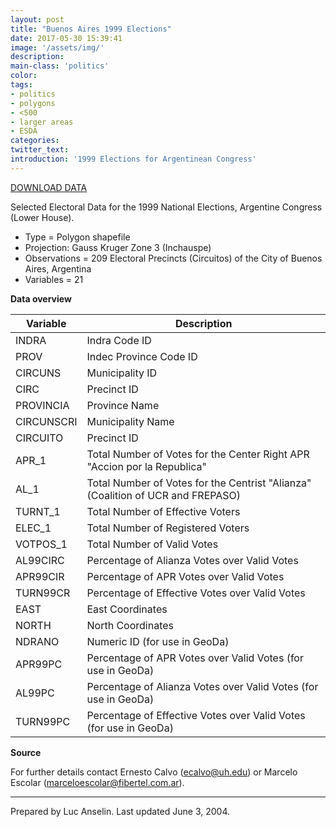 ```yaml
---
layout: post
title: "Buenos Aires 1999 Elections"
date: 2017-05-30 15:39:41
image: '/assets/img/'
description:
main-class: 'politics'
color:
tags:
- politics
- polygons
- <500
- larger areas
- ESDA
categories:
twitter_text:
introduction: '1999 Elections for Argentinean Congress'
---
```

<script>
$('#map').hide();
</script>

[DOWNLOAD DATA](../data/buenosaires.zip)


Selected Electoral Data for the 1999 National Elections, Argentine Congress (Lower House).

* Type = Polygon shapefile
* Projection: Gauss Kruger Zone 3 (Inchauspe)
* Observations = 209 Electoral Precincts (Circuitos) of the City of Buenos Aires, Argentina
* Variables = 21

**Data overview**

|**Variable** | **Description**|
|---|---|
|INDRA | Indra Code ID|
|PROV | Indec Province Code ID|
|CIRCUNS | Municipality ID|
|CIRC | Precinct ID|
|PROVINCIA | Province Name|
|CIRCUNSCRI | Municipality Name|
|CIRCUITO | Precinct ID|
|APR_1 | Total Number of Votes for the Center Right APR "Accion por la Republica"|
|AL_1 | Total Number of Votes for the Centrist "Alianza" (Coalition of UCR and FREPASO)|
|TURNT_1 | Total Number of Effective Voters|
|ELEC_1 | Total Number of Registered Voters|
|VOTPOS_1 | Total Number of Valid Votes|
|AL99CIRC | Percentage of Alianza Votes over Valid Votes|
|APR99CIR | Percentage of APR Votes over Valid Votes|
|TURN99CR | Percentage of Effective Votes over Valid Votes|
|EAST | East Coordinates|
|NORTH | North Coordinates|
|NDRANO | Numeric ID (for use in GeoDa)|
|APR99PC | Percentage of APR Votes over Valid Votes (for use in GeoDa)|
|AL99PC | Percentage of Alianza Votes over Valid Votes (for use in GeoDa)|
|TURN99PC | Percentage of Effective Votes over Valid Votes (for use in GeoDa)|

**Source**

For further details contact Ernesto Calvo (ecalvo@uh.edu) or Marcelo Escolar (marceloescolar@fibertel.com.ar).

* * * * *

Prepared by Luc Anselin. Last updated June 3, 2004.
